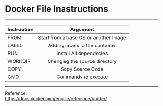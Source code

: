# Docker File Inastructions  

***
| Instruction | Argument |  
|:-----|:------:|  
|FROM       |    Start from a base OS or another Image  |
|LABEL      |    Adding labels to the container    |
|RUN        |    Install All dependecies      |
|WORKDIR    |    Changing the source directory    |
|COPY       |    Sopy Source Code    |
|CMD        |    Commands to execute    |
*** 

Reference:  
https://docs.docker.com/engine/reference/builder/  